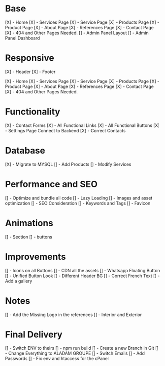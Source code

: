 # Base

[X] - Home
[X] - Services Page
[X] - Service Page
[X] - Products Page
[X] - Product Page
[X] - About Page
[X] - References Page
[X] - Contact Page
[X] - 404 and Other Pages Needed.
[] - Admin Panel Layout
[] - Admin Panel Dashboard

# Responsive

[X] - Header
[X] - Footer

[X] - Home
[X] - Services Page
[X] - Service Page
[X] - Products Page
[X] - Product Page
[X] - About Page
[X] - References Page
[X] - Contact Page
[X] - 404 and Other Pages Needed.

# Functionality

[X] - Contact Forms
[X] - All Functional Links
[X] - All Functional Buttons
[X] - Settings Page Connect to Backend
[X] - Correct Contacts

# Database

[X] - Migrate to MYSQL
[] - Add Products
[] - Modify Services

# Performance and SEO

[] - Optimize and bundle all code
[] - Lazy Loading
[] - Images and asset optimization
[] - SEO Consideration
[] - Keywords and Tags
[] - Favicon


# Animations

[] - Section
[] - buttons

# Improvements

[] - Icons on all Buttons
[] - CDN all the assets
[] - Whatsapp Floating Button
[] - Unified Button Look
[] - Different Header BG
[] - Correct French Text
[] - Add a gallery

# Notes

[] - Add the Missing Logo in the references
[] - Interior and Exterior

# Final Delivery

[] - Switch ENV to theirs
[] - npm run build
[] - Create a new Branch in Git 
[] - Change Everything to ALADAM GROUPE
[] - Switch Emails
[] - Add Passwords
[] - Fix env and htaccess for the cPanel
